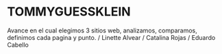 # TOMMYGUESSKLEIN
Avance en el cual elegimos 3 sitios web, analizamos, comparamos, definimos cada pagina y punto. / Linette Alvear / Catalina Rojas / Eduardo Cabello 
